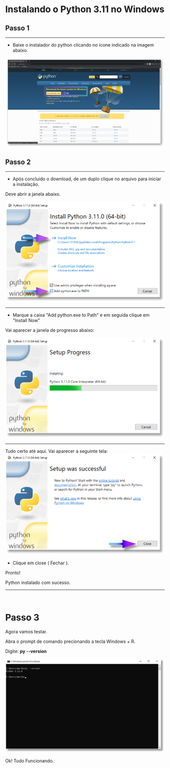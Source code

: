 # Instalando o Python 3.11 no Windows

## Passo 1 
---
- Baixe o instalador do python clicando no icone indicado na imagem abaixo.

![alternate text](/aula_00/download_link_python.png)

## Passo 2
---
- Após concluido o download, de um duplo clique no arquivo para iniciar a instalação.

Deve abrir a janela abaixo.

![alternate text](/aula_00/ativo_2maior.png)


--- 
- Marque a caixa "Add python.exe to Path" e em seguida clique em "Install Now"

Vai aparecer a janela de progresso abaixo:

![alternate text](/aula_00/ativo_1maior.png)

---
Tudo certo até aqui. Vai aparecer a seguinte tela:
![alternate text](/aula_00/janela_03_maior.png)

- Clique em close ( Fechar ).

Pronto!

Python instalado com sucesso.
***
&nbsp;
# Passo 3
Agora vamos testar.


Abra o prompt de comando precionando a tecla Windows + R.

Digite: **py --version**

![alternate text](/aula_00/janela_cmd_v.png)

Ok! Tudo Funcionando.
